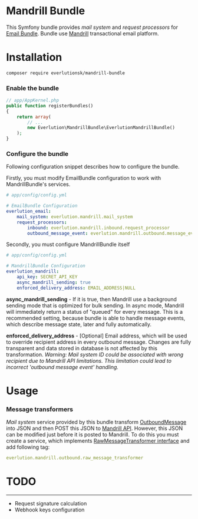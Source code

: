 # Mandrill Bundle

This Symfony bundle provides *mail system* and *request processors* for [Email Bundle](https://github.com/everlutionsk/EmailBundle2). Bundle use [Mandrill](https://www.mandrill.com) transactional email platform.


# Installation

```sh
composer require everlutionsk/mandrill-bundle
```


### Enable the bundle

```php
// app/AppKernel.php
public function registerBundles()
{
    return array(
        // ...
        new Everlution\MandrillBundle\EverlutionMandrillBundle()
    );
}
```


### Configure the bundle

Following configuration snippet describes how to configure the bundle.<br>

Firstly, you must modify EmailBundle configuration to work with MandrillBundle's services.

```yml
# app/config/config.yml

# EmailBundle Configuration
everlution_email:
    mail_system: everlution.mandrill.mail_system
    request_processors:
        inbound: everlution.mandrill.inbound.request_processor
        outbound_message_event: everlution.mandrill.outbound.message_event.request_processor
```

Secondly, you must configure MandrillBundle itself

```yml
# app/config/config.yml

# MandrillBundle Configuration
everlution_mandrill:
    api_key: SECRET_API_KEY
    async_mandrill_sending: true
    enforced_delivery_address: EMAIL_ADDRESS|NULL
```

**async_mandrill_sending** - If it is true, then Mandrill use a background sending mode that is optimized for bulk sending. In async mode, Mandrill will immediately return a status of "queued" for every message. This is a recommended setting, because bundle is able to handle message events, which describe message state, later and fully automatically.


**enforced_delivery_address** - [Optional] Email address, which will be used to override recipient address in every outbound message. Changes are fully transparent and data stored in database is not affected by this transformation. *Warning: Mail system ID could be associated with wrong recipient due to Mandrill API limitations. This limitation could lead to incorrect 'outbound message event' handling.*
# Usage

### Message transformers
*Mail system* service provided by this bundle transform [OutboundMessage](https://github.com/everlutionsk/EmailBundle2/blob/master/Outbound/Message/OutboundMessage.php) into JSON and then POST this JSON to [Mandrill API](https://mandrillapp.com/api/docs/messages.JSON.html).
However, this JSON can be modified just before it is posted to Mandrill. To do this you must create a service, which implements [RawMessageTransformer interface](Outbound/MailSystem/RawMessageTransformer.php) and add following tag:

```yml
everlution.mandrill.outbound.raw_message_transformer
```


# TODO
----
- Request signature calculation
- Webhook keys configuration
